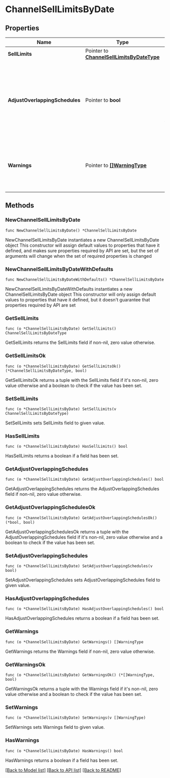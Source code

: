 # ChannelSellLimitsByDate

## Properties

Name | Type | Description | Notes
------------ | ------------- | ------------- | -------------
**SellLimits** | Pointer to [**ChannelSellLimitsByDateType**](ChannelSellLimitsByDateType.md) |  | [optional] 
**AdjustOverlappingSchedules** | Pointer to **bool** | Flag to indicate whether any overlapping schedules should be automatically adjusted (split, truncated, etc.) as needed. | [optional] 
**Warnings** | Pointer to [**[]WarningType**](WarningType.md) | Used in conjunction with the Success element to define a business error. | [optional] 

## Methods

### NewChannelSellLimitsByDate

`func NewChannelSellLimitsByDate() *ChannelSellLimitsByDate`

NewChannelSellLimitsByDate instantiates a new ChannelSellLimitsByDate object
This constructor will assign default values to properties that have it defined,
and makes sure properties required by API are set, but the set of arguments
will change when the set of required properties is changed

### NewChannelSellLimitsByDateWithDefaults

`func NewChannelSellLimitsByDateWithDefaults() *ChannelSellLimitsByDate`

NewChannelSellLimitsByDateWithDefaults instantiates a new ChannelSellLimitsByDate object
This constructor will only assign default values to properties that have it defined,
but it doesn't guarantee that properties required by API are set

### GetSellLimits

`func (o *ChannelSellLimitsByDate) GetSellLimits() ChannelSellLimitsByDateType`

GetSellLimits returns the SellLimits field if non-nil, zero value otherwise.

### GetSellLimitsOk

`func (o *ChannelSellLimitsByDate) GetSellLimitsOk() (*ChannelSellLimitsByDateType, bool)`

GetSellLimitsOk returns a tuple with the SellLimits field if it's non-nil, zero value otherwise
and a boolean to check if the value has been set.

### SetSellLimits

`func (o *ChannelSellLimitsByDate) SetSellLimits(v ChannelSellLimitsByDateType)`

SetSellLimits sets SellLimits field to given value.

### HasSellLimits

`func (o *ChannelSellLimitsByDate) HasSellLimits() bool`

HasSellLimits returns a boolean if a field has been set.

### GetAdjustOverlappingSchedules

`func (o *ChannelSellLimitsByDate) GetAdjustOverlappingSchedules() bool`

GetAdjustOverlappingSchedules returns the AdjustOverlappingSchedules field if non-nil, zero value otherwise.

### GetAdjustOverlappingSchedulesOk

`func (o *ChannelSellLimitsByDate) GetAdjustOverlappingSchedulesOk() (*bool, bool)`

GetAdjustOverlappingSchedulesOk returns a tuple with the AdjustOverlappingSchedules field if it's non-nil, zero value otherwise
and a boolean to check if the value has been set.

### SetAdjustOverlappingSchedules

`func (o *ChannelSellLimitsByDate) SetAdjustOverlappingSchedules(v bool)`

SetAdjustOverlappingSchedules sets AdjustOverlappingSchedules field to given value.

### HasAdjustOverlappingSchedules

`func (o *ChannelSellLimitsByDate) HasAdjustOverlappingSchedules() bool`

HasAdjustOverlappingSchedules returns a boolean if a field has been set.

### GetWarnings

`func (o *ChannelSellLimitsByDate) GetWarnings() []WarningType`

GetWarnings returns the Warnings field if non-nil, zero value otherwise.

### GetWarningsOk

`func (o *ChannelSellLimitsByDate) GetWarningsOk() (*[]WarningType, bool)`

GetWarningsOk returns a tuple with the Warnings field if it's non-nil, zero value otherwise
and a boolean to check if the value has been set.

### SetWarnings

`func (o *ChannelSellLimitsByDate) SetWarnings(v []WarningType)`

SetWarnings sets Warnings field to given value.

### HasWarnings

`func (o *ChannelSellLimitsByDate) HasWarnings() bool`

HasWarnings returns a boolean if a field has been set.


[[Back to Model list]](../README.md#documentation-for-models) [[Back to API list]](../README.md#documentation-for-api-endpoints) [[Back to README]](../README.md)


